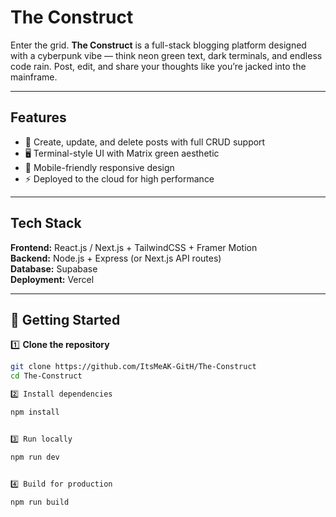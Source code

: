 #  The Construct

Enter the grid. **The Construct** is a full-stack blogging platform designed with a cyberpunk vibe — think neon green text, dark terminals, and endless code rain. Post, edit, and share your thoughts like you’re jacked into the mainframe.  

---

##  Features

- 📝 Create, update, and delete posts with full CRUD support  
- 🖥️ Terminal-style UI with Matrix green aesthetic  
- 📱 Mobile-friendly responsive design  
- ⚡ Deployed to the cloud for high performance  

---

##  Tech Stack

**Frontend:** React.js / Next.js + TailwindCSS + Framer Motion  
**Backend:** Node.js + Express (or Next.js API routes)  
**Database:** Supabase  
**Deployment:** Vercel

---

## 🚀 Getting Started

1️⃣ **Clone the repository**
```bash
git clone https://github.com/ItsMeAK-GitH/The-Construct
cd The-Construct

2️⃣ Install dependencies

npm install


3️⃣ Run locally

npm run dev


4️⃣ Build for production

npm run build

